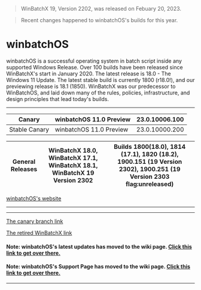 > WinBatchX 19, Version 2202, was released on Febuary 20, 2023.

> Recent changes happened to winbatchOS's builds for this year.

# winbatchOS

winbatchOS is a successful operating system in batch script inside any supported Windows Release. Over 100 builds have been released since WinBatchX's start in January 2020. The latest release is 18.0 - The Windows 11 Update. The latest stable build is currently 1800 (r18.0!), and our previewing release is 18.1 (1850).
WinBatchX was our predecessor to WinBatchOS, and laid down many of the rules, policies, infrastructure, and design principles that lead today's builds.

---

Canary | winbatchOS 11.0 Preview | 23.0.10006.100
-|-|-
Stable Canary | winbatchOS 11.0 Preview | 23.0.10000.200

General Releases | WinBatchX 18.0, WinBatchX 17.1, WinBatchX 18.1, WinBatchX 19 Version 2302 | Builds 1800(18.0), 1814 (17.1), 1820 (18.2), 1900.151 (19 Version 2302), 1900.251 (19 Version 2303 flag:unreleased)
-|-|-

[winbatchOS's website](https://bes-ptah.github.io/winbatchOS/)
***


***

[The canary branch link](https://github.com/bes-ptah/winbatchOS/tree/canary)

[The retired WinBatchX link](https://github.com/bes-ptah/winbatchx/)

#### Note: winbatchOS's latest updates has moved to the wiki page. [Click this link to get over there.](https://github.com/bes-ptah/winbatchOS/wiki)

#### Note: winbatchOS's Support Page has moved to the wiki page. [Click this link to get over there.](https://github.com/bes-ptah/winbatchOS/wiki/Support-Page)






***







